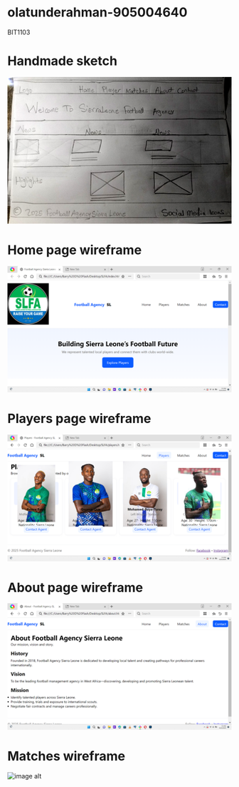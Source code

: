 # olatunderahman-905004640
BIT1103
# Handmade sketch
![image alt](https://github.com/Olatunde2025/olatunderahman-905004640/blob/d5e4aa2c19ad1f859574a219f79d521d337b9c0a/hand%20draw%20sketch.jpg)

# Home page wireframe
![image alt](https://github.com/Olatunde2025/olatunderahman-905004640/blob/b01fe906ecdfba767726ac79c331320b7625b4ea/home.png)

# Players page wireframe
![image](https://github.com/Olatunde2025/olatunderahman-905004640/blob/e4327f92c4be7de14fb809188fa3cd8cf2b6c72f/players.png)

# About page wireframe
![image alt](https://github.com/Olatunde2025/olatunderahman-905004640/blob/6af9b3cf920a63718e5cf32ebf697252969f134e/about.png)

# Matches wireframe
![image alt]()
